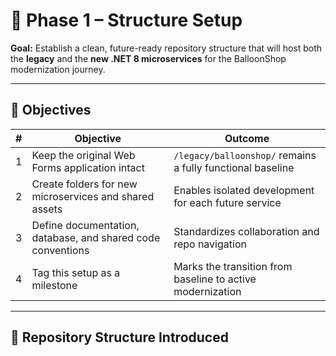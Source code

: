 # 🧩 Phase 1 – Structure Setup

**Goal:** Establish a clean, future-ready repository structure that will host both the **legacy** and the **new .NET 8 microservices** for the BalloonShop modernization journey.

---

## 🎯 Objectives

| # | Objective | Outcome |
|---|------------|----------|
| 1 | Keep the original Web Forms application intact | `/legacy/balloonshop/` remains a fully functional baseline |
| 2 | Create folders for new microservices and shared assets | Enables isolated development for each future service |
| 3 | Define documentation, database, and shared code conventions | Standardizes collaboration and repo navigation |
| 4 | Tag this setup as a milestone | Marks the transition from baseline to active modernization |

---

## 🧱 Repository Structure Introduced

